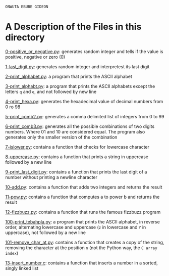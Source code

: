 ```
ONWUTA EBUBE GIDEON
```

# A Description of the Files in this directory

[0-positive\_or\_negative.py](./0-positive_or_negative.py): generates random integer and tells if the value is positive, negative or zero (0)


[1-last\_digit.py](./1-last_digit.py): generates random integer and interpretest its last digit


[2-print_alphabet.py](./2-print_alphabet.py): a program that prints the ASCII alphabet


[3-print_alphabt.py](./3-print_alphabt.py): a program that prints the ASCII alphabets except the letters `q` and `e`, and not followed by new line


[4-print_hexa.py](./4-print_hexa.py): generates the hexadecimal value of decimal numbers from 0 ro 98


[5-print_comb2.py](./5-print_comb2.py): generates a comma delimited list of integers from 0 to 99


[6-print_comb3.py](./6-print_comb3.py): generates all the possible combinations of two digits numbers. Where 01 and 10 are considered equal. The program also generates only the smaller version of the combination


[7-islower.py](./7-islower.py): contains a function that checks for lowercase character


[8-uppercase.py](./uppercase.py): contains a function that prints a string in uppercase followed by a new line


[9-print_last_digit.py](./9-print_last_digit.py): contains a function that prints the last digit of a number without printing a newline character


[10-add.py](./10-add.py): contains a function that adds two integers and returns the result


[11-pow.py](./11-pow.py): contains a function that computes a to power b and returns the result


[12-fizzbuzz.py](./12-fizzbuzz.py): contains a function that runs the famous fizzbuzz program


[100-print_tebahpla.py](./100-print_tebahpla.py): a program that prints the ASCII alphabet, in reverse order, alternating lowercase and uppercase (`z` in lowercase and `Y` in uppercase), not followed by a new line


[101-remove_char_at.py](./101-remove_char_at.py): contains a function that creates a copy of the string, removing the character at the position `n` (not the Python way, the `C array index`)


[13-insert_number.c](./13-insert_number.c): contains a function that inserts a number in a sorted, singly linked list
